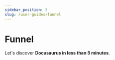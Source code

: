 ```yaml
---
sidebar_position: 5
slug: /user-guides/funnel
---
```


# Funnel

Let's discover **Docusaurus in less than 5 minutes**.
